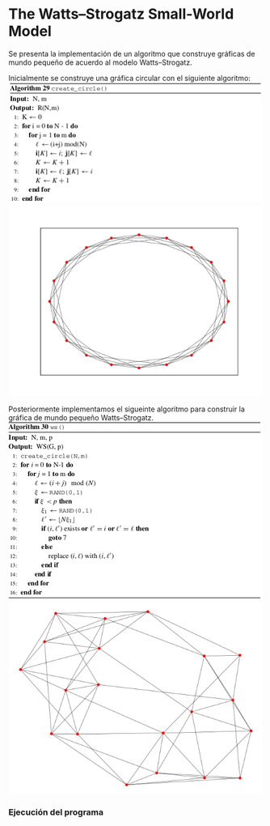 #  The Watts–Strogatz Small-World Model

Se presenta la implementación de un algoritmo que construye gráficas de mundo pequeño de acuerdo al modelo Watts–Strogatz. 

Inicialmente se construye una gráfica circular con el siguiente algoritmo:
![](create_circle.png) 
![](ring.png) 

Posteriormente implementamos el sigueinte algoritmo para construir la gráfica de mundo pequeño Watts–Strogatz.
![](wsm.png) 
![](WSM.png) 
### Ejecución del programa
